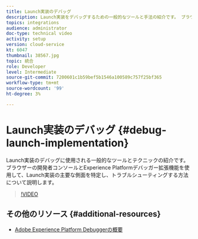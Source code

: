 ```yaml
---
title: Launch実装のデバッグ
description: Launch実装をデバッグするための一般的なツールと手法の紹介です。 ブラウザーの開発者コンソールとExperience Platformデバッガー拡張機能を使用して、Launch実装の主要な側面を特定し、トラブルシューティングする方法について説明します。
topics: integrations
audience: administrator
doc-type: technical video
activity: setup
version: cloud-service
kt: 6047
thumbnail: 38567.jpg
topic: 統合
role: Developer
level: Intermediate
source-git-commit: 7200601c1b59bef5b1546a100589c757f25bf365
workflow-type: tm+mt
source-wordcount: '99'
ht-degree: 3%

---
```



# Launch実装のデバッグ {#debug-launch-implementation}

Launch実装のデバッグに使用される一般的なツールとテクニックの紹介です。 ブラウザーの開発者コンソールとExperience Platformデバッガー拡張機能を使用して、Launch実装の主要な側面を特定し、トラブルシューティングする方法について説明します。

>[!VIDEO](https://video.tv.adobe.com/v/38567?quality=12&learn=on)

## その他のリソース {#additional-resources}

* [Adobe Experience Platform Debuggerの概要](https://experienceleague.adobe.com/docs/debugger-learn/tutorials/experience-platform-debugger/introduction-to-the-experience-platform-debugger.html)
